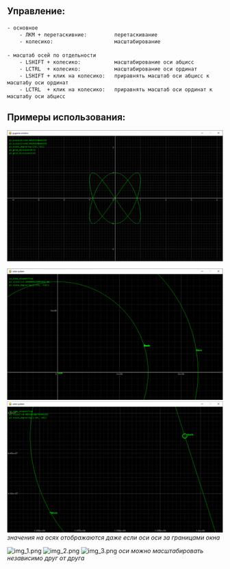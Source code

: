 ## Управление:

```
- основное
    - ЛКМ + перетаскивние:         перетаскивание
    - колесико:                    масштабирование

- масштаб осей по отдельности
    - LSHIFT + колесико:           масштабирование оси абцисс
    - LCTRL  + колесико:           масштабирование оси ординат
    - LSHIFT + клик на колесико:   приравнять масштаб оси абцисс к масштабу оси ординат    
    - LCTRL  + клик на колесико:   приравнять масштаб оси ординат к масштабу оси абцисс
```


## Примеры использования:

![](images/img01.png "demonstration01")



![](images/img02.png "demonstration02")
![](images/img03.png "demonstration03")
*значения на осях отображаются даже если оси оси за границами окна*



![img_1.png](img_1.png) 
![img_2.png](img_2.png)
![img_3.png](img_3.png)
*оси можно масштабировать независимо друг от друга*